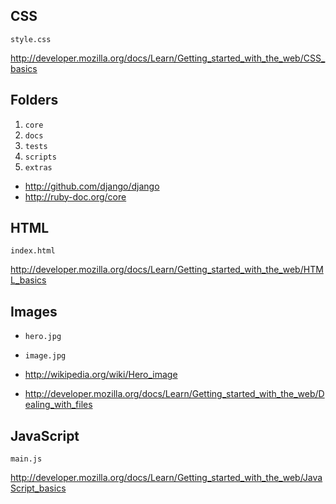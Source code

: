 CSS
-----

~~~
style.css
~~~

http://developer.mozilla.org/docs/Learn/Getting_started_with_the_web/CSS_basics

Folders
---------
1. `core`
2. `docs`
3. `tests`
4. `scripts`
5. `extras`

- http://github.com/django/django
- http://ruby-doc.org/core

HTML
-----

~~~
index.html
~~~

http://developer.mozilla.org/docs/Learn/Getting_started_with_the_web/HTML_basics

Images
------------
- `hero.jpg`
- `image.jpg`

- http://wikipedia.org/wiki/Hero_image
- http://developer.mozilla.org/docs/Learn/Getting_started_with_the_web/Dealing_with_files

JavaScript
----------

~~~
main.js
~~~

http://developer.mozilla.org/docs/Learn/Getting_started_with_the_web/JavaScript_basics
